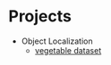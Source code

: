 # Projects

- Object Localization
  - [vegetable dataset](https://github.com/shazzad-hasan/practice-deep-learning-with-pytorch/blob/main/object_localization.ipynb)

